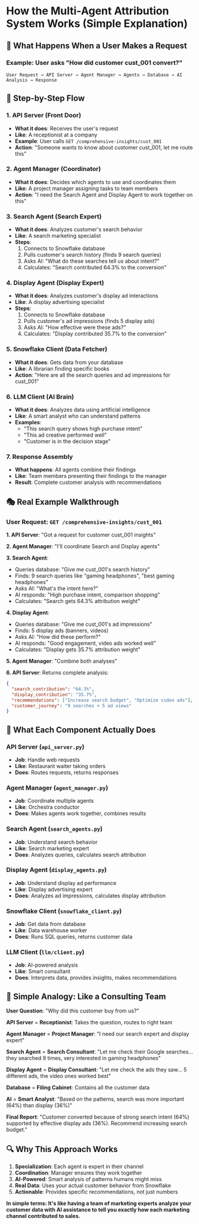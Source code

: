 # How the Multi-Agent Attribution System Works (Simple Explanation)

## 🎯 **What Happens When a User Makes a Request**

### **Example: User asks "How did customer cust_001 convert?"**

```
User Request → API Server → Agent Manager → Agents → Database → AI Analysis → Response
```

## 🔄 **Step-by-Step Flow**

### **1. API Server (Front Door)**
- **What it does**: Receives the user's request
- **Like**: A receptionist at a company
- **Example**: User calls `GET /comprehensive-insights/cust_001`
- **Action**: "Someone wants to know about customer cust_001, let me route this"

### **2. Agent Manager (Coordinator)**  
- **What it does**: Decides which agents to use and coordinates them
- **Like**: A project manager assigning tasks to team members
- **Action**: "I need the Search Agent and Display Agent to work together on this"

### **3. Search Agent (Search Expert)**
- **What it does**: Analyzes customer's search behavior
- **Like**: A search marketing specialist
- **Steps**:
  1. Connects to Snowflake database
  2. Pulls customer's search history (finds 9 search queries)
  3. Asks AI: "What do these searches tell us about intent?"
  4. Calculates: "Search contributed 64.3% to the conversion"

### **4. Display Agent (Display Expert)**
- **What it does**: Analyzes customer's display ad interactions  
- **Like**: A display advertising specialist
- **Steps**:
  1. Connects to Snowflake database
  2. Pulls customer's ad impressions (finds 5 display ads)
  3. Asks AI: "How effective were these ads?"
  4. Calculates: "Display contributed 35.7% to the conversion"

### **5. Snowflake Client (Data Fetcher)**
- **What it does**: Gets data from your database
- **Like**: A librarian finding specific books
- **Action**: "Here are all the search queries and ad impressions for cust_001"

### **6. LLM Client (AI Brain)**
- **What it does**: Analyzes data using artificial intelligence
- **Like**: A smart analyst who can understand patterns
- **Examples**:
  - "This search query shows high purchase intent"
  - "This ad creative performed well"
  - "Customer is in the decision stage"

### **7. Response Assembly**
- **What happens**: All agents combine their findings
- **Like**: Team members presenting their findings to the manager
- **Result**: Complete customer analysis with recommendations

## 🎭 **Real Example Walkthrough**

### **User Request**: `GET /comprehensive-insights/cust_001`

**1. API Server**: "Got a request for customer cust_001 insights"

**2. Agent Manager**: "I'll coordinate Search and Display agents"

**3. Search Agent**:
   - Queries database: "Give me cust_001's search history"
   - Finds: 9 search queries like "gaming headphones", "best gaming headphones"
   - Asks AI: "What's the intent here?"
   - AI responds: "High purchase intent, comparison shopping"
   - Calculates: "Search gets 64.3% attribution weight"

**4. Display Agent**:
   - Queries database: "Give me cust_001's ad impressions" 
   - Finds: 5 display ads (banners, videos)
   - Asks AI: "How did these perform?"
   - AI responds: "Good engagement, video ads worked well"
   - Calculates: "Display gets 35.7% attribution weight"

**5. Agent Manager**: "Combine both analyses"

**6. API Server**: Returns complete analysis:
```json
{
  "search_contribution": "64.3%",
  "display_contribution": "35.7%", 
  "recommendations": ["Increase search budget", "Optimize video ads"],
  "customer_journey": "9 searches + 5 ad views"
}
```

## 🧠 **What Each Component Actually Does**

### **API Server** (`api_server.py`)
- **Job**: Handle web requests
- **Like**: Restaurant waiter taking orders
- **Does**: Routes requests, returns responses

### **Agent Manager** (`agent_manager.py`)  
- **Job**: Coordinate multiple agents
- **Like**: Orchestra conductor
- **Does**: Makes agents work together, combines results

### **Search Agent** (`search_agents.py`)
- **Job**: Understand search behavior
- **Like**: Search marketing expert
- **Does**: Analyzes queries, calculates search attribution

### **Display Agent** (`display_agents.py`)
- **Job**: Understand display ad performance
- **Like**: Display advertising expert  
- **Does**: Analyzes ad impressions, calculates display attribution

### **Snowflake Client** (`snowflake_client.py`)
- **Job**: Get data from database
- **Like**: Data warehouse worker
- **Does**: Runs SQL queries, returns customer data

### **LLM Client** (`llm/client.py`)
- **Job**: AI-powered analysis
- **Like**: Smart consultant
- **Does**: Interprets data, provides insights, makes recommendations

## 🎯 **Simple Analogy: Like a Consulting Team**

**User Question**: "Why did this customer buy from us?"

**API Server** = **Receptionist**: Takes the question, routes to right team

**Agent Manager** = **Project Manager**: "I need our search expert and display expert"

**Search Agent** = **Search Consultant**: "Let me check their Google searches... they searched 9 times, very interested in gaming headphones"

**Display Agent** = **Display Consultant**: "Let me check the ads they saw... 5 different ads, the video ones worked best"

**Database** = **Filing Cabinet**: Contains all the customer data

**AI** = **Smart Analyst**: "Based on the patterns, search was more important (64%) than display (36%)"

**Final Report**: "Customer converted because of strong search intent (64%) supported by effective display ads (36%). Recommend increasing search budget."

## 🔍 **Why This Approach Works**

1. **Specialization**: Each agent is expert in their channel
2. **Coordination**: Manager ensures they work together  
3. **AI-Powered**: Smart analysis of patterns humans might miss
4. **Real Data**: Uses your actual customer behavior from Snowflake
5. **Actionable**: Provides specific recommendations, not just numbers

**In simple terms: It's like having a team of marketing experts analyze your customer data with AI assistance to tell you exactly how each marketing channel contributed to sales.**